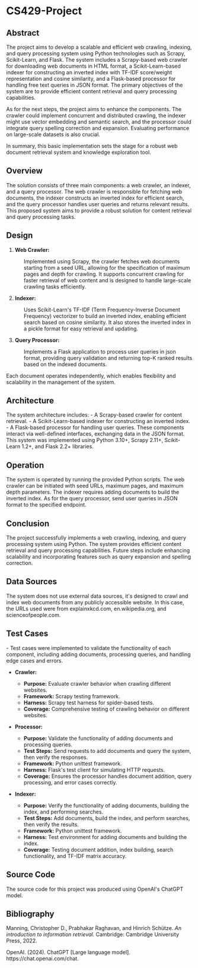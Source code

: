 # CS429-Project
<h2> Abstract </h2>
The project aims to develop a scalable and efficient web crawling, indexing, and query processing system using Python technologies such as Scrapy, Scikit-Learn, and Flask. The system includes a Scrapy-based web crawler for downloading web documents in HTML format, a Scikit-Learn-based indexer for constructing an inverted index with TF-IDF score/weight representation and cosine similarity, and a Flask-based processor for handling free text queries in JSON format. The primary objectives of the system are to provide efficient content retrieval and query processing capabilities. 

As for the next steps, the project aims to enhance the components. The crawler could implement concurrent and distributed crawling, the indexer might use vector embedding and semantic search, and the processor could integrate query spelling correction and expansion. Evaluating performance on large-scale datasets is also crucial. 

In summary, this basic implementation sets the stage for a robust web document retrieval system and knowledge exploration tool.

<h2> Overview </h2>
The solution consists of three main components: a web crawler, an indexer, and a query processor. The web crawler is responsible for fetching web documents, the indexer constructs an inverted index for efficient search, and the query processor handles user queries and returns relevant results. This proposed system aims to provide a robust solution for content retrieval and query processing tasks.

<h2> Design </h2>
    <ol>
        <li><strong>Web Crawler:</strong><ul>
            <p>Implemented using Scrapy, the crawler fetches web documents starting from a seed URL, allowing for the specification of maximum pages and depth for crawling. It supports concurrent crawling for faster retrieval of web content and is designed to handle large-scale crawling tasks efficiently.</p>
            </ul></li>
        <li><strong>Indexer:</strong><ul>
            <p>Uses Scikit-Learn's TF-IDF (Term Frequency-Inverse Document Frequency) vectorizer to build an inverted index, enabling efficient search based on cosine similarity. It also stores the inverted index in a pickle format for easy retrieval and updating.</p></ul></li>
        <li><strong>Query Processor:</strong><ul>
            <p>Implements a Flask application to process user queries in json format, providing query validation and returning top-K ranked results based on the indexed documents.</p></ul></li>
    </ol> 
    <p>Each document operates independently, which enables flexibility and scalability in the management of the system.</p>


<h2> Architecture </h2>
The system architecture includes:
-  A Scrapy-based crawler for content retrieval.
-  A Scikit-Learn-based indexer for constructing an inverted index.
-  A Flask-based processor for handling user queries.
These components interact via well-defined interfaces, exchanging data in the JSON format. This system was implemented using Python 3.10+, Scrapy 2.11+, Scikit-Learn 1.2+, and Flask 2.2+ libraries.

<h2> Operation </h2>
The system is operated by running the provided Python scripts. The web crawler can be initiated with seed URLs, maximum pages, and maximum depth parameters. The indexer requires adding documents to build the inverted index. As for the query processor, send user queries in JSON format to the specified endpoint.

<h2> Conclusion </h2>
The project successfully implements a web crawling, indexing, and query processing system using Python. The system provides efficient content retrieval and query processing capabilities. Future steps include enhancing scalability and incorporating features such as query expansion and spelling correction.

<h2> Data Sources </h2>
The system does not use external data sources, it's designed to crawl and index web documents from any publicly accessible website. In this case, the URLs used were from explainxkcd.com, en.wikipedia.org, and scienceofpeople.com.


<h2> Test Cases </h2>
- Test cases were implemented to validate the functionality of each component, including adding documents, processing queries, and handling edge cases and errors.

  - **Crawler:**
    - **Purpose:** Evaluate crawler behavior when crawling different websites.
    - **Framework:** Scrapy testing framework.
    - **Harness:** Scrapy test harness for spider-based tests.
    - **Coverage:** Comprehensive testing of crawling behavior on different websites.
  
  - **Processor:**
    - **Purpose:** Validate the functionality of adding documents and processing queries.
    - **Test Steps:** Send requests to add documents and query the system, then verify the responses.
    - **Framework:** Python unittest framework.
    - **Harness:** Flask's test client for simulating HTTP requests.
    - **Coverage:** Ensures the processor handles document addition, query processing, and error cases correctly.
  
  - **Indexer:**
    - **Purpose:** Verify the functionality of adding documents, building the index, and performing searches.
    - **Test Steps:** Add documents, build the index, and perform searches, then verify the results.
    - **Framework:** Python unittest framework.
    - **Harness:** Test environment for adding documents and building the index.
    - **Coverage:** Testing document addition, index building, search functionality, and TF-IDF matrix accuracy.

<h2> Source Code </h2>
The source code for this project was produced using OpenAI's ChatGPT model.

<h2> Bibliography </h2>
    <p>Manning, Christopher D., Prabhakar Raghavan, and Hinrich Schütze. <em>An introduction to information retrieval.</em> Cambridge: Cambridge University Press, 2022.  </p>
    <p> OpenAI. (2024). ChatGPT [Large language model]. https://chat.openai.com/chat. </p>
